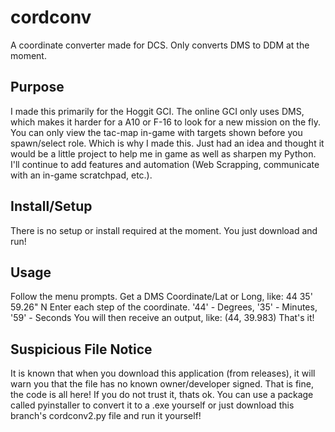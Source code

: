 # cordconv
A coordinate converter made for DCS. Only converts DMS to DDM at the moment.

## Purpose
I made this primarily for the Hoggit GCI. The online GCI only uses DMS, which makes it harder for a A10 or F-16 to look for a new mission on the fly. You can only view the tac-map in-game with targets shown before you spawn/select role. Which is why I made this. Just had an idea and thought it would be a little project to help me in game as well as sharpen my Python. I'll continue to add features and automation (Web Scrapping, communicate with an in-game scratchpad, etc.).

## Install/Setup
There is no setup or install required at the moment. You just download and run!

## Usage
Follow the menu prompts. Get a DMS Coordinate/Lat or Long, like: 44 35' 59.26" N
Enter each step of the coordinate. '44' - Degrees, '35' - Minutes, '59' - Seconds
You will then receive an output, like: (44, 39.983) That's it!

## Suspicious File Notice
It is known that when you download this application (from releases), it will warn you that the file has no known owner/developer signed. That is fine, the code is all here! If you do not trust it, thats ok. You can use a package called pyinstaller to convert it to a .exe yourself or just download this branch's cordconv2.py file and run it yourself!
